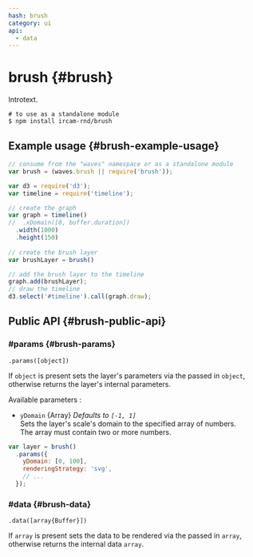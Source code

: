 ```yaml
---
hash: brush
category: ui
api:
  - data
---
```


# brush {#brush}

Introtext.

~~~
# to use as a standalone module
$ npm install ircam-rnd/brush
~~~

## Example usage {#brush-example-usage}

~~~javascript
// consume from the "waves" namespace or as a standalone module
var brush = (waves.brush || require('brush'));

var d3 = require('d3');
var timeline = require('timeline');

// create the graph
var graph = timeline()
//  .xDomain([0, buffer.duration])
  .width(1000)
  .height(150)
  
// create the brush layer
var brushLayer = brush()

// add the brush layer to the timeline
graph.add(brushLayer);
// draw the timeline
d3.select('#timeline').call(graph.draw);
~~~


## Public API {#brush-public-api}


### #params {#brush-params}

`.params([object])`

If `object` is present sets the layer's parameters via the passed in `object`, otherwise returns the layer's internal parameters.  

Available parameters :

* `yDomain` {Array} _Defaults to `[-1, 1]`_  
  Sets the layer's scale's domain to the specified array of numbers.  
  The array must contain two or more numbers.  

~~~javascript
var layer = brush()
  .params({
    yDomain: [0, 100],
    renderingStrategy: 'svg',
    // ...
  });
~~~ 


### #data {#brush-data}

`.data([array{Buffer}])`

If `array` is present sets the data to be rendered via the passed in `array`, otherwise returns the internal data `array`.
